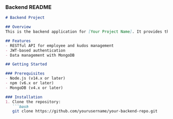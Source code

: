 
### Backend README

```markdown
# Backend Project

## Overview
This is the backend application for [Your Project Name]. It provides the API and server-side functionality using Node.js, Express, and MongoDB.

## Features
- RESTful API for employee and kudos management
- JWT-based authentication
- Data management with MongoDB

## Getting Started

### Prerequisites
- Node.js (v14.x or later)
- npm (v6.x or later)
- MongoDB (v4.x or later)

### Installation
1. Clone the repository:
   ```bash
   git clone https://github.com/yourusername/your-backend-repo.git
